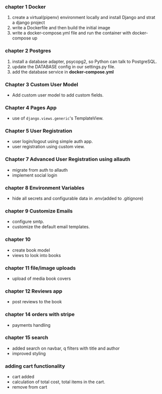 <h3>chapter 1 Docker</h3>
<ol>
<li>create a virtual(pipenv) environment locally and install Django and strat a django project</li>

<li>write a Dockerfile and then build the initial image</li>
<li>write a docker-compose.yml file and run the container with docker-compose up</li>
</ol>
<h3>chapter 2 Postgres</h3>
<ol>
<li>install a database adapter, psycopg2, so Python can talk to PostgreSQL.</li>
<li>update the DATABASE config in our settings.py file.</li>
<li>add the database service in <b>docker-compose.yml</b></li>
</ol>

### Chapter 3  Custom User Model
* Add custom user model to add custom fields.

### Chapter 4 Pages App
* use of `django.views.generic`'s TemplateView.

### Chapter 5 User Registration
* user login/logout using simple auth app.
* user registration using custom view.

### Chapter 7 Advanced User Registration using allauth
* migrate from auth to allauth
* implement social login

### chapter 8 Environment Variables
* hide all secrets and configurable data in .env(added to .gitignore)

### chapter 9 Customize Emails
* configure smtp.
* customize the default email templates.

### chapter 10 
* create book model
* views to look into books

### chapter 11 file/image uploads
* upload of media book covers

### chapter 12 Reviews app
* post reviews to the book

### chapter 14 orders with stripe
* payments handling

### chapter 15 search
* added search on navbar, q filters with title and author
* improved styling

### adding cart functionality
* cart added
* calculation of total cost, total items in the cart.
* remove from cart
